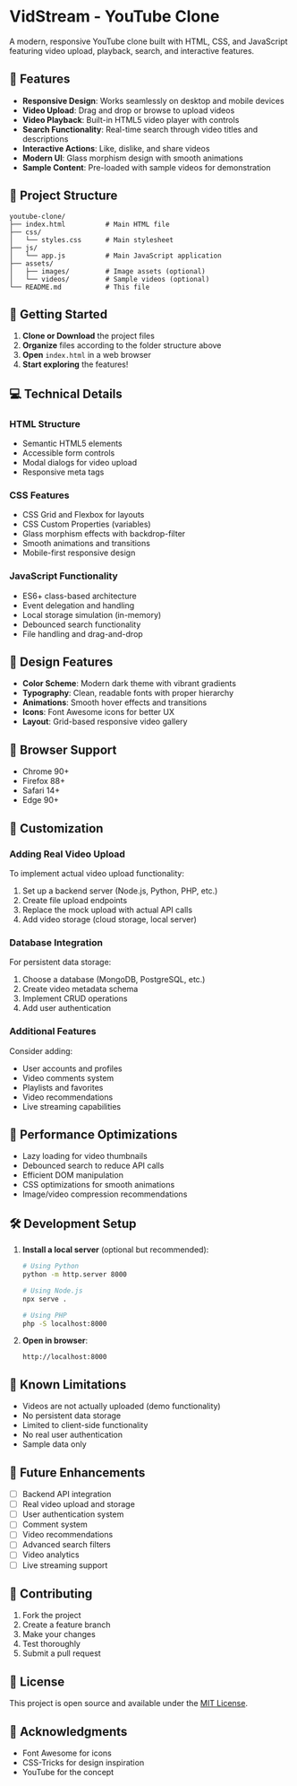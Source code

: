 # VidStream - YouTube Clone

A modern, responsive YouTube clone built with HTML, CSS, and JavaScript featuring video upload, playback, search, and interactive features.

## 🎯 Features

- **Responsive Design**: Works seamlessly on desktop and mobile devices
- **Video Upload**: Drag and drop or browse to upload videos
- **Video Playback**: Built-in HTML5 video player with controls
- **Search Functionality**: Real-time search through video titles and descriptions
- **Interactive Actions**: Like, dislike, and share videos
- **Modern UI**: Glass morphism design with smooth animations
- **Sample Content**: Pre-loaded with sample videos for demonstration

## 📁 Project Structure

```
youtube-clone/
├── index.html          # Main HTML file
├── css/
│   └── styles.css      # Main stylesheet
├── js/
│   └── app.js          # Main JavaScript application
├── assets/
│   ├── images/         # Image assets (optional)
│   └── videos/         # Sample videos (optional)
└── README.md           # This file
```

## 🚀 Getting Started

1. **Clone or Download** the project files
2. **Organize** files according to the folder structure above
3. **Open** `index.html` in a web browser
4. **Start exploring** the features!

## 💻 Technical Details

### HTML Structure
- Semantic HTML5 elements
- Accessible form controls
- Modal dialogs for video upload
- Responsive meta tags

### CSS Features
- CSS Grid and Flexbox for layouts
- CSS Custom Properties (variables)
- Glass morphism effects with backdrop-filter
- Smooth animations and transitions
- Mobile-first responsive design

### JavaScript Functionality
- ES6+ class-based architecture
- Event delegation and handling
- Local storage simulation (in-memory)
- Debounced search functionality
- File handling and drag-and-drop

## 🎨 Design Features

- **Color Scheme**: Modern dark theme with vibrant gradients
- **Typography**: Clean, readable fonts with proper hierarchy
- **Animations**: Smooth hover effects and transitions
- **Icons**: Font Awesome icons for better UX
- **Layout**: Grid-based responsive video gallery

## 📱 Browser Support

- Chrome 90+
- Firefox 88+
- Safari 14+
- Edge 90+

## 🔧 Customization

### Adding Real Video Upload
To implement actual video upload functionality:

1. Set up a backend server (Node.js, Python, PHP, etc.)
2. Create file upload endpoints
3. Replace the mock upload with actual API calls
4. Add video storage (cloud storage, local server)

### Database Integration
For persistent data storage:

1. Choose a database (MongoDB, PostgreSQL, etc.)
2. Create video metadata schema
3. Implement CRUD operations
4. Add user authentication

### Additional Features
Consider adding:
- User accounts and profiles
- Video comments system
- Playlists and favorites
- Video recommendations
- Live streaming capabilities

## 🎯 Performance Optimizations

- Lazy loading for video thumbnails
- Debounced search to reduce API calls
- Efficient DOM manipulation
- CSS optimizations for smooth animations
- Image/video compression recommendations

## 🛠️ Development Setup

1. **Install a local server** (optional but recommended):
   ```bash
   # Using Python
   python -m http.server 8000
   
   # Using Node.js
   npx serve .
   
   # Using PHP
   php -S localhost:8000
   ```

2. **Open in browser**:
   ```
   http://localhost:8000
   ```

## 🐛 Known Limitations

- Videos are not actually uploaded (demo functionality)
- No persistent data storage
- Limited to client-side functionality
- No real user authentication
- Sample data only

## 📝 Future Enhancements

- [ ] Backend API integration
- [ ] Real video upload and storage
- [ ] User authentication system
- [ ] Comment system
- [ ] Video recommendations
- [ ] Advanced search filters
- [ ] Video analytics
- [ ] Live streaming support

## 🤝 Contributing

1. Fork the project
2. Create a feature branch
3. Make your changes
4. Test thoroughly
5. Submit a pull request

## 📄 License

This project is open source and available under the [MIT License](LICENSE).

## 🎉 Acknowledgments

- Font Awesome for icons
- CSS-Tricks for design inspiration
- YouTube for the concept
